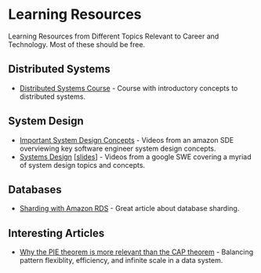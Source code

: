 # Learning Resources
Learning Resources from Different Topics Relevant to Career and Technology. Most of these should be free.

## Distributed Systems
* [Distributed Systems Course](https://www.distributedsystemscourse.com/) - Course with introductory concepts to distributed systems.

## System Design
* [Important System Design Concepts](https://www.youtube.com/playlist?list=PL9nWRykSBSFjU7UGR37SFfOb1oMYLNhag) - Videos from an amazon SDE overviewing key software engineer system design concepts.
* [Systems Design](https://www.youtube.com/playlist?list=PLjTveVh7FakKjb4UYzUazqBNNF-WGurXp) [[slides](https://drive.google.com/drive/folders/1ChodcbMZ4KqS9WP9gin4sLVdCsgD3uoE)] - Videos from a google SWE covering a  myriad of system design topics and concepts.

## Databases
* [Sharding with Amazon RDS](https://aws.amazon.com/blogs/database/sharding-with-amazon-relational-database-service/) - Great article about database sharding.

## Interesting Articles
* [Why the PIE theorem is more relevant than the CAP theorem](https://www.alexdebrie.com/posts/choosing-a-database-with-pie/) - Balancing pattern flexiblity, efficiency, and infinite scale in a data system.
